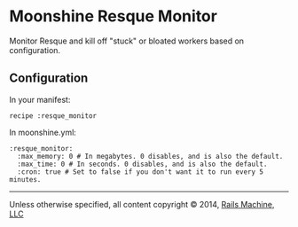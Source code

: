 # Moonshine Resque Monitor

Monitor Resque and kill off "stuck" or bloated workers based on configuration.

## Configuration

In your manifest:

    recipe :resque_monitor

In moonshine.yml:

    :resque_monitor:
      :max_memory: 0 # In megabytes. 0 disables, and is also the default.
      :max_time: 0 # In seconds. 0 disables, and is also the default.
      :cron: true # Set to false if you don't want it to run every 5 minutes.
      

***

Unless otherwise specified, all content copyright &copy; 2014, [Rails Machine, LLC](http://railsmachine.com)